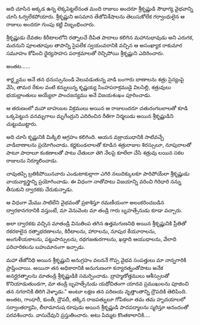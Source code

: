 ﻿అది చూసిన అక్కడ ఉన్న లెక్కపెట్టలేనంత మంది రాజులు అందరూ శ్రీకృష్ణుడి సౌభాగ్య వైభవాన్ని చూసి ఓర్వలేకపోయారు. శ్రీకృష్ణుని అసమాన తేజోవిశేషాలను తెలుసుకోలేక గర్వాంధులైన ఆ రాజులు అందరూ గుంపు కట్టి విజృంభించారు. 

శ్రీకృష్ణుడు దేవతల కిరీటాలలోని రత్నాలచే దీపిత పాదాలు కలిగిన మహానుభావుడు అని ఎరుగక, మదనుని పూలతూపుల తాపాన్ని సైపలేక స్వయంవరానికి వచ్చిన ఆ అసంఖ్యాక రాకుమార సమూహం కోపించి ధైర్యసాహస పరాక్రమాలతో రెచ్చిపోయి శ్రీకృష్ణుని ఎదిరించారు. 

అంతట...... 

శార్ఙ్గ్యము అనే తన ధనుస్సునుండి వెలువడుతున్న వాడి బంగారు బాణాలను శత్రు సైన్యంపై వేసి, తామర రేకుల వంటి కన్నులున్న కృష్ణయ్య సింహపరాక్రముడై విలసిల్లి, శత్రువులు భయభ్రాంతులు అయ్యేలా పాంచజన్యము అనే విజయశంఖం పూరించాడు. 

ఆ తరుణంలో మహా బాహుబల విక్రములు అయిన ఆ రాజులందరూ చతురంగబలాలతో కూడి ఒక్కపెట్టున వనమృగాలు మృగేంద్రుని ఎదిరించిన రీతిగా నిర్మలుడు అయిన శ్రీకృష్ణుడిని చుట్టుముట్టారు. 

అది చూసి కృష్ణునికి మిక్కిలి ఆగ్రహం కలిగింది. ఆయన వజ్రాయుధానికి సాటివచ్చే వాడిబాణాలను ప్రయోగించాడు. కర్ణకుండలాలతో కూడిన శత్రురాజుల శిరస్సులూ, నూపురాలతో పాటూ పాదాలూ కంకణాలతో పాటు చేతులూ తెగి నేలపై కూలేలా చేసి శత్రువు లయిన సకల రాజులను నిర్మూలించాడు. 

చావుతప్పి బ్రతికిపోయినవారు ఎండుటాకుల్లాగా ఎగిరి నలుదిక్కులకూ పారిపోయేలా శ్రీకృష్ణుడు వాయవ్యాస్త్రాన్ని ప్రయోగించాడు. ఈ విధంగా నాతోపాటు విజయాన్ని వరించి గిరిధారి నన్ను తీసుకుని ద్వారకకు చేరుకున్నాడు. 

ఆ విధంగా మేము సాటిలేని వైభవంతో ప్రకాశిస్తూ రమణీయంగా అలంకరించబడిన ద్వారకానగరానికి వస్తుంటే, మా వెనువెంట మా తండ్రి గారు బృహత్సేనుడు కూడా వచ్చారు. 

అలా ద్వారకకు వచ్చిన మాతండ్రి వినుతింప తగిన ఉత్తమగుణనిథి అయిన శ్రీకృష్ణునికి ప్రీతితో రకరకాలైన రత్నాభరణాలను, కిరీటాలను, హారాలను, నూపుర కేయూరాలను, అంగుళీయకాలను, పట్టుపాన్పులను, రథగజతురగాలను, ఖడ్గాది ఆయుధాలను, వేలాది పరిచారికలను బహుమానంగా ఇచ్చాడు. 

మహా తేజోనిథి అయిన శ్రీకృష్ణుని అనుగ్రహం వలననే గొప్ప వైభవ సంపత్తులు మా నాన్నగారికి ప్రాప్తించాయి. అయినా తన అధికారానికి అనుగుణంగా కన్యారత్నంతోపాటు అనేక అనర్ఘరత్నాలను మాతండ్రి శ్రీకృష్ణుడికి సమర్పించాడు. బ్రాహ్మణోత్తములు ఆశీస్సులతో కొనియాడుతుండగా, మా తండ్రి బృహత్సేనుడు యథోచితంగా యాదవ ప్రముఖులను పూజించి తన నగరానికి తిరిగి వెళ్ళాడు." అంటూ లక్షణ తన పరిణయ వృత్తాంతాన్ని ద్రౌపదికి తెలిపింది. అంతట, గాంధారీ, కుంతీ, ద్రౌపదీ, తక్కిన రాజపత్నులూ గోపికలూ తమ తమ హృదయాలలో సర్వాంతర్యామి, లీలామానుష రూపుడు అయిన శ్రీకృష్ణుడి పాదపద్మాలను స్మరిస్తూ ఆనందంతో పరవశించారు. వాసుదేవుని ప్రస్తుతించారు. అటు పిమ్మట కొంతకాలానికి.... 

